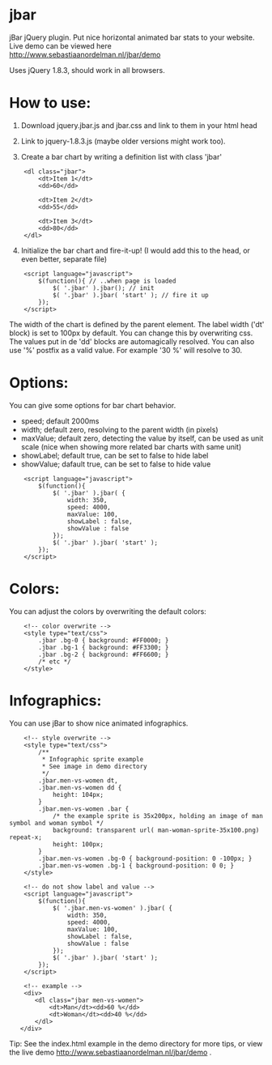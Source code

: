 jbar
====

jBar jQuery plugin.
Put nice horizontal animated bar stats to your website. Live demo can be viewed here http://www.sebastiaanordelman.nl/jbar/demo

Uses jQuery 1.8.3, should work in all browsers.

How to use:
===========
1) Download jquery.jbar.js and jbar.css and link to them in your html head

2) Link to jquery-1.8.3.js (maybe older versions might work too).

3) Create a bar chart by writing a definition list with class 'jbar'
```
    <dl class="jbar">
        <dt>Item 1</dt>
        <dd>60</dd>
        
        <dt>Item 2</dt>
        <dd>55</dd>
        
        <dt>Item 3</dt>
        <dd>80</dd>
    </dl>
```
4) Initialize the bar chart and fire-it-up! (I would add this to the head, or even better, separate file)
```
    <script language="javascript">
        $(function(){ // ..when page is loaded
            $( '.jbar' ).jbar(); // init
            $( '.jbar' ).jbar( 'start' ); // fire it up
        });
    </script>
```

The width of the chart is defined by the parent element. The label width ('dt' block) is set to 100px by default. You can change this by overwriting css. 
The values put in de 'dd' blocks are automagically resolved. You can also use '%' postfix as a valid value. For example '30 %' will resolve to 30.

Options:
========
You can give some options for bar chart behavior.
* speed; default 2000ms
* width; default zero, resolving to the parent width (in pixels)
* maxValue; default zero, detecting the value by itself, can be used as unit scale (nice when showing more related bar charts with same unit)
* showLabel; default true, can be set to false to hide label
* showValue; dafault true, can be set to false to hide value

```
    <script language="javascript">
        $(function(){
            $( '.jbar' ).jbar( {
                width: 350,
                speed: 4000,
                maxValue: 100,
                showLabel : false, 
                showValue : false 
            });
            $( '.jbar' ).jbar( 'start' );
        });
    </script>
```

Colors:
=======
You can adjust the colors by overwriting the default colors:
```
    <!-- color overwrite -->
    <style type="text/css">
        .jbar .bg-0 { background: #FF0000; }
        .jbar .bg-1 { background: #FF3300; }
        .jbar .bg-2 { background: #FF6600; }
        /* etc */
    </style>
```

Infographics:
=============
You can use jBar to show nice animated infographics.
```
    <!-- style overwrite -->
    <style type="text/css">
        /**
         * Infographic sprite example
         * See image in demo directory
         */
        .jbar.men-vs-women dt,
        .jbar.men-vs-women dd {
            height: 104px;  
        }
        .jbar.men-vs-women .bar {
            /* the example sprite is 35x200px, holding an image of man symbol and woman symbol */
            background: transparent url( man-woman-sprite-35x100.png) repeat-x;
            height: 100px;  
        }
        .jbar.men-vs-women .bg-0 { background-position: 0 -100px; }
        .jbar.men-vs-women .bg-1 { background-position: 0 0; }
    </style>
    
    <!-- do not show label and value -->
    <script language="javascript">
        $(function(){
            $( '.jbar.men-vs-women' ).jbar( {
                width: 350,
                speed: 4000,
                maxValue: 100,
                showLabel : false, 
                showValue : false 
            });
            $( '.jbar' ).jbar( 'start' );
        });
    </script>
    
    <!-- example -->
    <div>
       <dl class="jbar men-vs-women">
           <dt>Man</dt><dd>60 %</dd>
           <dt>Woman</dt><dd>40 %</dd>
       </dl>
   </div>
```

Tip: See the index.html example in the demo directory for more tips, or view the live demo http://www.sebastiaanordelman.nl/jbar/demo .